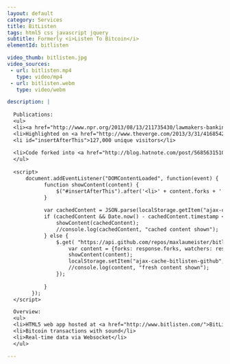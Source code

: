 ```yaml
---
layout: default
category: Services
title: BitListen
tags: html5 css javascript jquery
subtitle: Formerly <i>Listen To Bitcoin</i>
elementId: bitlisten

video_thumb: bitlisten.jpg
video_sources:
 - url: bitlisten.mp4
   type: video/mp4
 - url: bitlisten.webm
   type: video/webm

description: |
  
  Publications:
  <ul>
  <li><a href="http://www.npr.org/2013/08/13/211735430/lawmakers-banking-regulators-take-on-bitcoin">Featured on NPR</a> (National Public Radio)</li>
  <li>Highlighted on <a href="http://www.theverge.com/2013/3/31/4168542/listen-to-bitcoin-in-real-time">The Verge</a></li>
  <li id="insertAfterThis">127,000 unique visitors</li>
  
  <li>Code forked into <a href="http://blog.hatnote.com/post/56856315107/listen-to-wikipedia">Listen to Wikipedia</a></li>
  </ul>
  
  <script>
      document.addEventListener("DOMContentLoaded", function(event) { 
            function showContent(content) {
                $("#insertAfterThis").after('<li>' + content.forks + ' forks and ' + content.watchers + ' stars <a href="https://github.com/MaxLaumeister/bitlisten">on GitHub</a></li>');
            }
            
            var cachedContent = JSON.parse(localStorage.getItem("ajax-cache-bitlisten-github"));
            if (cachedContent && Date.now() - cachedContent.timestamp < 3600000) { // Cache for 1 hour
                showContent(cachedContent);
                //console.log(cachedContent, "cached content shown");
            } else {
                $.get( "https://api.github.com/repos/maxlaumeister/bitlisten", function( response ) {
                    var content = {forks: response.forks, watchers: response.watchers, timestamp: Date.now()};
                    showContent(content);
                    localStorage.setItem("ajax-cache-bitlisten-github", JSON.stringify(content));
                    //console.log(content, "fresh content shown");
                });
                
            }
        });
  </script>

  Overview:
  <ul>
  <li>HTML5 web app hosted at <a href="http://www.bitlisten.com/">BitListen.com</a></li>
  <li>Bitcoin transactions with sound</li>
  <li>Real-time data via Websocket</li>
  </ul>

---
```

